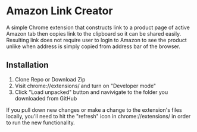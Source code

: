 # Amazon Link Creator

A simple Chrome extension that constructs link to a product page of active Amazon tab then copies link to the clipboard so it can be shared easily. Resulting link does not require user to login to Amazon to see the product unlike when address is simply copied from address bar of the browser.

## Installation
1. Clone Repo or Download Zip
2. Visit chrome://extensions/ and turn on "Developer mode"
3. Click "Load unpacked" button and navivigate to the folder you downloaded from GitHub

If you pull down new changes or make a change to the extension's files locally, you'll need to hit the "refresh" icon in chrome://extensions/ in order to run the new functionality.
